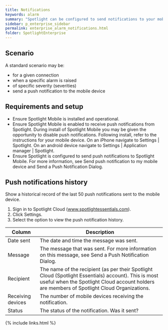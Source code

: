 ```yaml
---
title: Notifications
keywords: alarm
summary: "Spotlight can be configured to send notifications to your mobile device."
sidebar: p_enterprise_sidebar
permalink: enterprise_alarm_notifications.html
folder: SpotlightEnterprise
---
```


## Scenario

A standard scenario may be:

* for a given connection
* when a specific alarm is raised
* of specific severity (severities)
* send a push notification to the mobile device


## Requirements and setup

*  Ensure Spotlight Mobile is installed and operational.
*  Ensure Spotlight Mobile is enabled to receive push notifications from Spotlight. During install of Spotlight Mobile you may be given the opportunity to disable push notifications. Following install, refer to the instructions for your mobile device. On an iPhone navigate to Settings \| Spotlight. On an android device navigate to Settings \| Application manager \| Spotlight.
*  Ensure Spotlight is configured to send push notifications to Spotlight Mobile. For more information, see Send push notification to my mobile device and Send a Push Notification Dialog.


## Push notifications history

Show a historical record of the last 50 push notifications sent to the mobile device.

1. Sign in to Spotlight Cloud (www.spotlightessentials.com).
2. Click Settings.
3. Select the option to view the push notification history.

Column | Description
-------|------------
Date sent | The date and time the message was sent.
Message | The message that was sent. For more information on this message, see Send a Push Notification Dialog.
Recipient | The name of the recipient (as per their Spotlight Cloud (Spotlight Essentials) account). This is most useful when the Spotlight Cloud account holders are members of Spotlight Cloud Organizations.
Receiving devices | The number of mobile devices receiving the notification.
Status | The status of the notification. Was it sent?

{% include links.html %}
